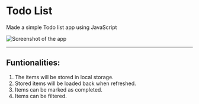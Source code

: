 # Todo List
Made a simple Todo list app using JavaScript

![Screenshot of the app](https://i.imgur.com/wg7OMGZ.png)

---
## Funtionalities:
1. The items will be stored in local storage.
2. Stored items will be loaded back when refreshed.
3. Items can be marked as completed.
4. Items can be filtered.


